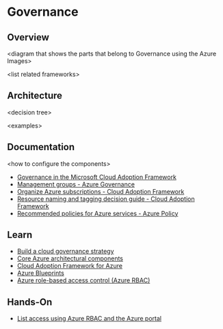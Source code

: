 # Governance

## Overview <a href="#learn-more-with-azure-documentation" id="learn-more-with-azure-documentation"></a>

\<diagram that shows the parts that belong to Governance using the Azure Images>

\<list related frameworks>

## Architecture <a href="#learn-more-with-azure-documentation" id="learn-more-with-azure-documentation"></a>

\<decision tree>

\<examples>



## Documentation <a href="#learn-more-with-azure-documentation" id="learn-more-with-azure-documentation"></a>

\<how to configure the components>

* [Governance in the Microsoft Cloud Adoption Framework](https://docs.microsoft.com/en-us/azure/cloud-adoption-framework/govern/)
* [Management groups - Azure Governance](https://docs.microsoft.com/en-us/azure/governance/management-groups/overview)
* [Organize Azure subscriptions - Cloud Adoption Framework](https://docs.microsoft.com/en-us/azure/cloud-adoption-framework/ready/azure-best-practices/organize-subscriptions)
* [Resource naming and tagging decision guide - Cloud Adoption Framework](https://docs.microsoft.com/en-us/azure/cloud-adoption-framework/decision-guides/resource-tagging/?toc=/azure/azure-resource-manager/management/toc.json)
* [Recommended policies for Azure services - Azure Policy](https://docs.microsoft.com/en-us/azure/governance/policy/concepts/recommended-policies)

## Learn <a href="#learn-more-with-self-paced-training" id="learn-more-with-self-paced-training"></a>

* [Build a cloud governance strategy](https://docs.microsoft.com/en-us/learn/modules/build-cloud-governance-strategy-azure/)
* [Core Azure architectural components](https://docs.microsoft.com/en-us/learn/modules/azure-architecture-fundamentals/)
* [Cloud Adoption Framework for Azure](https://docs.microsoft.com/en-us/learn/modules/microsoft-cloud-adoption-framework-for-azure/)
* [Azure Blueprints](https://docs.microsoft.com/en-us/learn/modules/intro-to-azure-blueprints/)
* [Azure role-based access control (Azure RBAC)](https://docs.microsoft.com/en-us/learn/modules/secure-azure-resources-with-rbac/)

## Hands-On <a href="#learn-more-with-optional-hands-on-exercises" id="learn-more-with-optional-hands-on-exercises"></a>

* [List access using Azure RBAC and the Azure portal](https://docs.microsoft.com/en-us/learn/modules/secure-azure-resources-with-rbac/4-list-access?source=learn)
